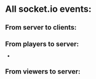 # All socket.io events:

## From server to clients:

## From players to server:

* 

## From viewers to server:
